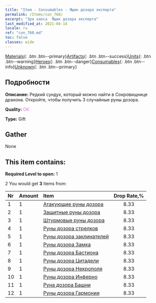 ```yaml
---
title: "Item - Consumables - Ящик дозора эксперта"
permalink: /Items/con_760/
excerpt: "Эра хаоса  Ящик дозора эксперта"
last_modified_at: 2021-04-14
locale: ru
ref: "con_760.md"
toc: false
classes: wide
---
```

 [Materials](/ru/Items/){: .btn .btn--primary}[Artifacts](/ru/Items/Artifacts/){: .btn .btn--success}[Units](/ru/Items/Units/){: .btn .btn--warning}[Heroes](/ru/Items/Heroes/){: .btn .btn--danger}[Consumables](/ru/Items/Consumables/){: .btn .btn--info}[Unknown](/ru/Items/Unknown/){: .btn .btn--primary}

## Подробности
 **Описание:** Редкий сундук, который можно найти в Сокровищнице дракона. Откройте, чтобы получить 3 случайные руны дозора.

 **Quality:** <span style="color: #DA70D6">OK</span>

 **Type:** Gift

## Gather

  None

## This item contains:

 **Required Level to open:** 1

 2 You would get **3** items  from:

  | Nr | Amount |     Item    | Drop Rate,% |
  |:---|:-------|:------------|:---------:|
  | 1 | 1 | [Атакующие руны дозора](/ru/Items/con_734/) | 8.33 | 
  | 2 | 1 | [Защитные руны дозора](/ru/Items/con_739/) | 8.33 | 
  | 3 | 1 | [Штурмовые руны дозора](/ru/Items/con_741/) | 8.33 | 
  | 4 | 1 | [Руны дозора стрелков](/ru/Items/con_742/) | 8.33 | 
  | 5 | 1 | [Руны дозора заклинателей](/ru/Items/con_746/) | 8.33 | 
  | 6 | 1 | [Руны дозора Замка](/ru/Items/con_752/) | 8.33 | 
  | 7 | 1 | [Руны дозора Бастиона](/ru/Items/con_753/) | 8.33 | 
  | 8 | 1 | [Руны дозора Цитадели](/ru/Items/con_754/) | 8.33 | 
  | 9 | 1 | [Руны дозора Некрополя](/ru/Items/con_755/) | 8.33 | 
  | 10 | 1 | [Руны дозора Инферно](/ru/Items/con_777/) | 8.33 | 
  | 11 | 1 | [Руна дозора Башни](/ru/Items/con_785/) | 8.33 | 
  | 12 | 1 | [Руны дозора Гармонии](/ru/Items/con_791/) | 8.33 | 
